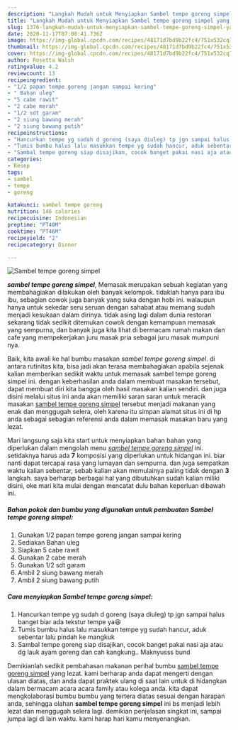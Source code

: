```yaml
---
description: "Langkah Mudah untuk Menyiapkan Sambel tempe goreng simpel yang Lezat Sekali"
title: "Langkah Mudah untuk Menyiapkan Sambel tempe goreng simpel yang Lezat Sekali"
slug: 1376-langkah-mudah-untuk-menyiapkan-sambel-tempe-goreng-simpel-yang-lezat-sekali
date: 2020-11-17T07:00:41.736Z
image: https://img-global.cpcdn.com/recipes/48171d7bd9b22fc4/751x532cq70/sambel-tempe-goreng-simpel-foto-resep-utama.jpg
thumbnail: https://img-global.cpcdn.com/recipes/48171d7bd9b22fc4/751x532cq70/sambel-tempe-goreng-simpel-foto-resep-utama.jpg
cover: https://img-global.cpcdn.com/recipes/48171d7bd9b22fc4/751x532cq70/sambel-tempe-goreng-simpel-foto-resep-utama.jpg
author: Rosetta Walsh
ratingvalue: 4.2
reviewcount: 13
recipeingredient:
- "1/2 papan tempe goreng jangan sampai kering"
- " Bahan uleg"
- "5 cabe rawit"
- "2 cabe merah"
- "1/2 sdt garam"
- "2 siung bawang merah"
- "2 siung bawang putih"
recipeinstructions:
- "Hancurkan tempe yg sudah d goreng (saya diuleg) tp jgn sampai halus banget biar ada tekstur tempe ya😆"
- "Tumis bumbu halus lalu masukkan tempe yg sudah hancur, aduk sebentar lalu pindah ke mangkuk"
- "Sambal tempe goreng siap disajikan, cocok banget pakai nasi aja atau dg lauk ayam goreng dan cah kangkung.. Maknyusss bund"
categories:
- Resep
tags:
- sambel
- tempe
- goreng

katakunci: sambel tempe goreng 
nutrition: 146 calories
recipecuisine: Indonesian
preptime: "PT40M"
cooktime: "PT46M"
recipeyield: "2"
recipecategory: Dinner

---
```



![Sambel tempe goreng simpel](https://img-global.cpcdn.com/recipes/48171d7bd9b22fc4/751x532cq70/sambel-tempe-goreng-simpel-foto-resep-utama.jpg)

<b><i>sambel tempe goreng simpel</i></b>, Memasak merupakan sebuah kegiatan yang membahagiakan dilakukan oleh banyak kelompok. tidaklah hanya para ibu ibu, sebagian cowok juga banyak yang suka dengan hobi ini. walaupun hanya untuk sekedar seru seruan dengan sahabat atau memang sudah menjadi kesukaan dalam dirinya. tidak asing lagi dalam dunia restoran sekarang tidak sedikit ditemukan cowok dengan kemampuan memasak yang sempurna, dan banyak juga kita lihat di bermacam rumah makan dan cafe yang mempekerjakan juru masak pria sebagai juru masak mumpuni nya.

Baik, kita awali ke hal bumbu masakan <i>sambel tempe goreng simpel</i>. di antara rutinitas kita, bisa jadi akan terasa membahagiakan apabila sejenak kalian memberikan sedikit waktu untuk memasak sambel tempe goreng simpel ini. dengan keberhasilan anda dalam membuat masakan tersebut, dapat membuat diri kita bangga oleh hasil masakan kalian sendiri. dan juga disini melalui situs ini anda akan memiliki saran saran untuk meracik masakan <u>sambel tempe goreng simpel</u> tersebut menjadi makanan yang enak dan menggugah selera, oleh karena itu simpan alamat situs ini di hp anda sebagai sebagian referensi anda dalam memasak masakan baru yang lezat.




Mari langsung saja kita start untuk menyiapkan bahan bahan yang diperlukan dalam mengolah menu <u><i>sambel tempe goreng simpel</i></u> ini. setidaknya harus ada <b>7</b> komposisi yang diperlukan untuk hidangan ini. biar nanti dapat tercapai rasa yang lumayan dan sempurna. dan juga sempatkan waktu kalian sebentar, sebab kalian akan memulainya paling tidak dengan <b>3</b> langkah. saya berharap berbagai hal yang dibutuhkan sudah kalian miliki disini, oke mari kita mulai dengan mencatat dulu bahan keperluan dibawah ini.

<!--inarticleads1-->

##### Bahan pokok dan bumbu yang digunakan untuk pembuatan Sambel tempe goreng simpel:

1. Gunakan 1/2 papan tempe goreng jangan sampai kering
1. Sediakan  Bahan uleg
1. Siapkan 5 cabe rawit
1. Gunakan 2 cabe merah
1. Gunakan 1/2 sdt garam
1. Ambil 2 siung bawang merah
1. Ambil 2 siung bawang putih




<!--inarticleads2-->

##### Cara menyiapkan Sambel tempe goreng simpel:

1. Hancurkan tempe yg sudah d goreng (saya diuleg) tp jgn sampai halus banget biar ada tekstur tempe ya😆
1. Tumis bumbu halus lalu masukkan tempe yg sudah hancur, aduk sebentar lalu pindah ke mangkuk
1. Sambal tempe goreng siap disajikan, cocok banget pakai nasi aja atau dg lauk ayam goreng dan cah kangkung.. Maknyusss bund




Demikianlah sedikit pembahasan makanan perihal bumbu <u>sambel tempe goreng simpel</u> yang lezat. kami berharap anda dapat mengerti dengan ulasan diatas, dan anda dapat praktek ulang di saat lain untuk di hidangkan dalam bermacam acara acara family atau kolega anda. kita dapat mengkolaborasi bumbu bumbu yang tertera diatas sesuai dengan harapan anda, sehingga olahan <b>sambel tempe goreng simpel</b> ini bs menjadi lebih lezat dan menggugah selera lagi. demikian penjelasan singkat ini, sampai jumpa lagi di lain waktu. kami harap hari kamu menyenangkan.
